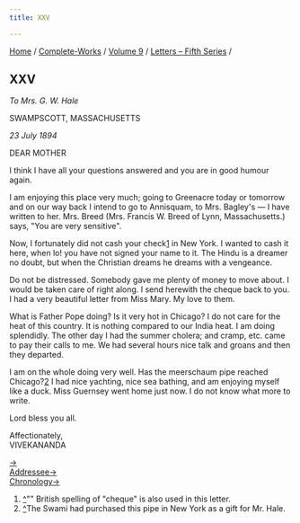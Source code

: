 ```yaml
---
title: XXV

---
```



[Home](../../../index.htm) / [Complete-Works](../../complete_works.htm)
/ [Volume 9](../volume_9_contents.htm) / [Letters – Fifth
Series](letters_fifth_series_contents.htm) /



## XXV

*To Mrs. G. W. Hale*

SWAMPSCOTT, MASSACHUSETTS

*23 July 1894*

DEAR MOTHER

I think I have all your questions answered and you are in good humour
again.

I am enjoying this place very much; going to Greenacre today or tomorrow
and on our way back I intend to go to Annisquam, to Mrs. Bagley's — I
have written to her. Mrs. Breed (Mrs. Francis W. Breed of Lynn,
Massachusetts.) says, "You are very sensitive".

Now, I fortunately did not cash your check[1](#fn1) in New York. I
wanted to cash it here, when lo! you have not signed your name to it.
The Hindu is a dreamer no doubt, but when the Christian dreams he dreams
with a vengeance.

Do not be distressed. Somebody gave me plenty of money to move about. I
would be taken care of right along. I send herewith the cheque back to
you. I had a very beautiful letter from Miss Mary. My love to them.

What is Father Pope doing? Is it very hot in Chicago? I do not care for
the heat of this country. It is nothing compared to our India heat. I am
doing splendidly. The other day I had the summer cholera; and cramp,
etc. came to pay their calls to me. We had several hours nice talk and
groans and then they departed.

I am on the whole doing very well. Has the meerschaum pipe reached
Chicago?[2](#fn2) I had nice yachting, nice sea bathing, and am enjoying
myself like a duck. Miss Guernsey went home just now. I do not know what
more to write.

Lord bless you all.

Affectionately,  
VIVEKANANDA

[→](026_mother.htm)  
[Addressee→](026_mother.htm)  
[Chronology→](../../volume_8/epistles_fourth_series/024_babies.htm)



1.  [^](#fn1_1)"" British spelling of "cheque" is also used in this
    letter.
2.  [^](#fn2_1)The Swami had purchased this pipe in New York as a gift
    for Mr. Hale.

